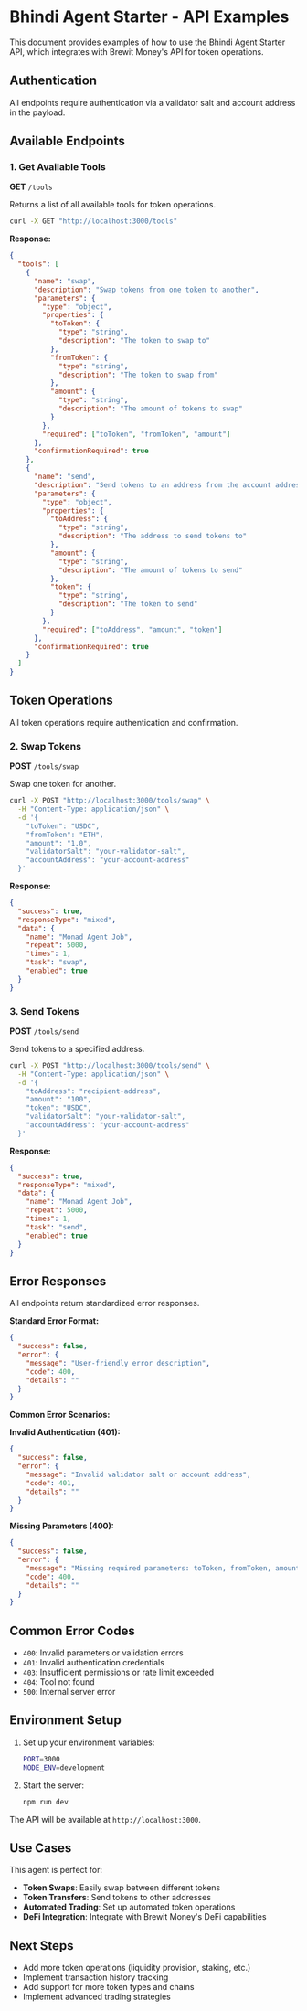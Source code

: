 # Bhindi Agent Starter - API Examples

This document provides examples of how to use the Bhindi Agent Starter API, which integrates with Brewit Money's API for token operations.

## Authentication

All endpoints require authentication via a validator salt and account address in the payload.

## Available Endpoints

### 1. Get Available Tools

**GET** `/tools`

Returns a list of all available tools for token operations.

```bash
curl -X GET "http://localhost:3000/tools"
```

**Response:**
```json
{
  "tools": [
    {
      "name": "swap",
      "description": "Swap tokens from one token to another",
      "parameters": {
        "type": "object",
        "properties": {
          "toToken": {
            "type": "string",
            "description": "The token to swap to"
          },
          "fromToken": {
            "type": "string",
            "description": "The token to swap from"
          },
          "amount": {
            "type": "string",
            "description": "The amount of tokens to swap"
          }
        },
        "required": ["toToken", "fromToken", "amount"]
      },
      "confirmationRequired": true
    },
    {
      "name": "send",
      "description": "Send tokens to an address from the account address",
      "parameters": {
        "type": "object",
        "properties": {
          "toAddress": {
            "type": "string",
            "description": "The address to send tokens to"
          },
          "amount": {
            "type": "string",
            "description": "The amount of tokens to send"
          },
          "token": {
            "type": "string",
            "description": "The token to send"
          }
        },
        "required": ["toAddress", "amount", "token"]
      },
      "confirmationRequired": true
    }
  ]
}
```

## Token Operations

All token operations require authentication and confirmation.

### 2. Swap Tokens

**POST** `/tools/swap`

Swap one token for another.

```bash
curl -X POST "http://localhost:3000/tools/swap" \
  -H "Content-Type: application/json" \
  -d '{
    "toToken": "USDC",
    "fromToken": "ETH",
    "amount": "1.0",
    "validatorSalt": "your-validator-salt",
    "accountAddress": "your-account-address"
  }'
```

**Response:**
```json
{
  "success": true,
  "responseType": "mixed",
  "data": {
    "name": "Monad Agent Job",
    "repeat": 5000,
    "times": 1,
    "task": "swap",
    "enabled": true
  }
}
```

### 3. Send Tokens

**POST** `/tools/send`

Send tokens to a specified address.

```bash
curl -X POST "http://localhost:3000/tools/send" \
  -H "Content-Type: application/json" \
  -d '{
    "toAddress": "recipient-address",
    "amount": "100",
    "token": "USDC",
    "validatorSalt": "your-validator-salt",
    "accountAddress": "your-account-address"
  }'
```

**Response:**
```json
{
  "success": true,
  "responseType": "mixed",
  "data": {
    "name": "Monad Agent Job",
    "repeat": 5000,
    "times": 1,
    "task": "send",
    "enabled": true
  }
}
```

## Error Responses

All endpoints return standardized error responses.

**Standard Error Format:**
```json
{
  "success": false,
  "error": {
    "message": "User-friendly error description",
    "code": 400,
    "details": ""
  }
}
```

**Common Error Scenarios:**

**Invalid Authentication (401):**
```json
{
  "success": false,
  "error": {
    "message": "Invalid validator salt or account address",
    "code": 401,
    "details": ""
  }
}
```

**Missing Parameters (400):**
```json
{
  "success": false,
  "error": {
    "message": "Missing required parameters: toToken, fromToken, amount",
    "code": 400,
    "details": ""
  }
}
```

## Common Error Codes

- `400`: Invalid parameters or validation errors
- `401`: Invalid authentication credentials
- `403`: Insufficient permissions or rate limit exceeded
- `404`: Tool not found
- `500`: Internal server error

## Environment Setup

1. Set up your environment variables:
   ```bash
   PORT=3000
   NODE_ENV=development
   ```

2. Start the server:
   ```bash
   npm run dev
   ```

The API will be available at `http://localhost:3000`.

## Use Cases

This agent is perfect for:

- **Token Swaps**: Easily swap between different tokens
- **Token Transfers**: Send tokens to other addresses
- **Automated Trading**: Set up automated token operations
- **DeFi Integration**: Integrate with Brewit Money's DeFi capabilities

## Next Steps

- Add more token operations (liquidity provision, staking, etc.)
- Implement transaction history tracking
- Add support for more token types and chains
- Implement advanced trading strategies